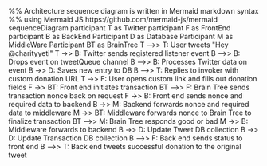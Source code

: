<div class="mermaid">
%% Architecture sequence diagram is written in Mermaid markdown syntax
%% using Mermaid JS https://github.com/mermaid-js/mermaid
sequenceDiagram
    participant T as Twitter
    participant F as FrontEnd
    participant B as BackEnd
    Participant D as Database
    Participant M as MiddleWare
    Participant BT as BrainTree
    T -->> T: User tweets "Hey @charityyeti"
    T ->> B: Twitter sends registered listener event
    B -->> B: Drops event on tweetQueue channel
    B -->> B: Processes Twitter data on event
    B ->> D: Saves new entry to DB
    B -->> T: Replies to invoker with custom donation URL
    T ->> F: User opens custom link and fills out donation fields
    F ->> BT: Front end initiates transaction
    BT -->> F: Brain Tree sends transaction nonce back on request
    F ->> B: Front end sends nonce and required data to backend
    B ->> M: Backend forwards nonce and required data to middleware
    M ->> BT: Middleware forwards nonce to Brain Tree to finalize transaction
    BT -->> M: Brain Tree responds good or bad
    M ->> B: Middleware forwards to backend
    B ->> D: Update Tweet DB collection
    B ->> D: Update Transaction DB collection
    B -->> F: Back end sends status to front end
    B -->> T: Back end tweets successful donation to the original tweet
</div>